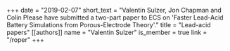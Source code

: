 +++
date = "2019-02-07"
short_text = "Valentin Sulzer, Jon Chapman and Colin Please have submitted a two-part paper to ECS on 'Faster Lead-Acid Battery Simulations from Porous-Electrode Theory'."
title = "Lead-acid papers"
[[authors]]
   name = "Valentin Sulzer"
   is_member = true
   link = "/roper"
+++
